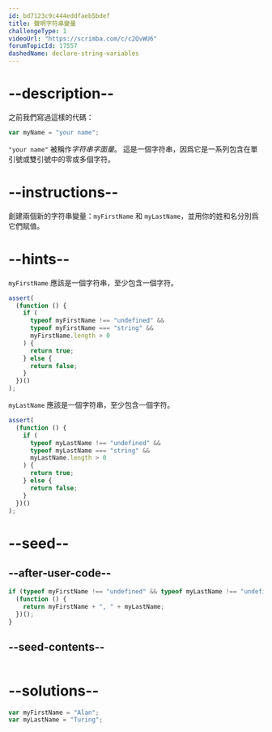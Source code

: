 ```yaml
---
id: bd7123c9c444eddfaeb5bdef
title: 聲明字符串變量
challengeType: 1
videoUrl: "https://scrimba.com/c/c2QvWU6"
forumTopicId: 17557
dashedName: declare-string-variables
---
```


# --description--

之前我們寫過這樣的代碼：

```js
var myName = "your name";
```

`"your name"` 被稱作<dfn>字符串</dfn><dfn>字面量</dfn>。 這是一個字符串，因爲它是一系列包含在單引號或雙引號中的零或多個字符。

# --instructions--

創建兩個新的字符串變量：`myFirstName` 和 `myLastName`，並用你的姓和名分別爲它們賦值。

# --hints--

`myFirstName` 應該是一個字符串，至少包含一個字符。

```js
assert(
  (function () {
    if (
      typeof myFirstName !== "undefined" &&
      typeof myFirstName === "string" &&
      myFirstName.length > 0
    ) {
      return true;
    } else {
      return false;
    }
  })()
);
```

`myLastName` 應該是一個字符串，至少包含一個字符。

```js
assert(
  (function () {
    if (
      typeof myLastName !== "undefined" &&
      typeof myLastName === "string" &&
      myLastName.length > 0
    ) {
      return true;
    } else {
      return false;
    }
  })()
);
```

# --seed--

## --after-user-code--

```js
if (typeof myFirstName !== "undefined" && typeof myLastName !== "undefined") {
  (function () {
    return myFirstName + ", " + myLastName;
  })();
}
```

## --seed-contents--

```js

```

# --solutions--

```js
var myFirstName = "Alan";
var myLastName = "Turing";
```
